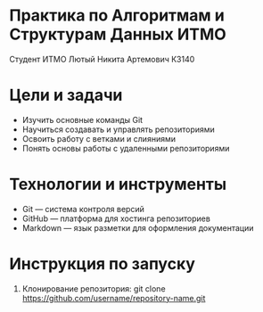 # Практика по Алгоритмам и Cтруктурам Данных ИТМО
Студент ИТМО Лютый Никита Артемович К3140
# Цели и задачи
- Изучить основные команды Git
- Научиться создавать и управлять репозиториями
- Освоить работу с ветками и слияниями
- Понять основы работы с удаленными репозиториями
# Технологии и инструменты
- Git — система контроля версий
- GitHub — платформа для хостинга репозиториев
- Markdown — язык разметки для оформления документации
# Инструкция по запуску
1. Клонирование репозитория:
git clone https://github.com/username/repository-name.git


